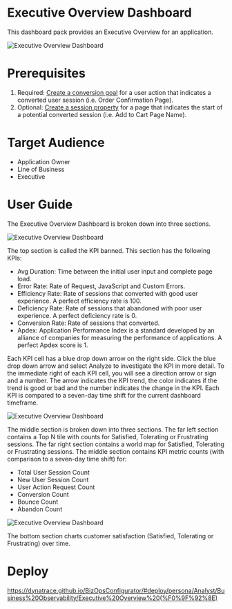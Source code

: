 # Executive Overview Dashboard
This dashboard pack provides an Executive Overview for an application.

![Executive Overview Dashboard](EO2.png)

# Prerequisites

1. Required: [Create a conversion goal](https://www.dynatrace.com/support/help/platform-modules/digital-experience/web-applications/analyze-and-use/define-conversion-goals) for a user action that indicates a converted user session (i.e. Order Confirmation Page).
2. Optional: [Create a session property](https://www.dynatrace.com/support/help/platform-modules/digital-experience/web-applications/additional-configuration/define-user-action-and-session-properties) for a page that indicates the start of a potential converted session (i.e. Add to Cart Page Name).

# Target Audience

- Application Owner
- Line of Business
- Executive

# User Guide

The Executive Overview Dashboard is broken down into three sections.

![Executive Overview Dashboard](EO2-1.png)

The top section is called the KPI banned. This section has the following KPIs:
- Avg Duration: Time between the initial user input and complete page load.
- Error Rate: Rate of Request, JavaScript and Custom Errors.
- Efficiency Rate: Rate of sessions that converted with good user experience. A perfect efficiency rate is 100.
- Deficiency Rate: Rate of sessions that abandoned with poor user experience. A perfect deficiency rate is 0.
- Conversion Rate: Rate of sessions that converted.
- Apdex: Application Performance Index is a standard developed by an alliance of companies for measuring the performance of applications. A perfect Apdex score is 1.

Each KPI cell has a blue drop down arrow on the right side. Click the blue drop down arrow and select Analyze to investigate the KPI in more detail. To the immediate right of each KPI cell, you will see a direction arrow or sign and a number. The arrow indicates the KPI trend, the color indicates if the trend is good or bad and the number indicates the change in the KPI. Each KPI is compared to a seven-day time shift for the current dashboard timeframe.

![Executive Overview Dashboard](EO2-2.png)

The middle section is broken down into three sections. The far left section contains a Top N tile with counts for Satisfied, Tolerating or Frustrating sessions. The far right section contains a world map for Satisfied, Tolerating or Frustrating sessions. The middle section contains KPI metric counts (with comparison to a seven-day time shift) for: 
- Total User Session Count
- New User Session Count
- User Action Request Count
- Conversion Count
- Bounce Count
- Abandon Count
 
![Executive Overview Dashboard](AO2-3.png)

The bottom section charts customer satisfaction (Satisfied, Tolerating or Frustrating) over time. 

# Deploy

https://dynatrace.github.io/BizOpsConfigurator/#deploy/persona/Analyst/Business%20Observability/Executive%20Overview%20(%F0%9F%92%8E)
